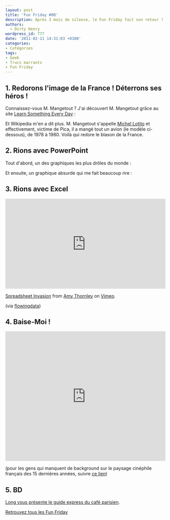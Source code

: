 ```yaml
---
layout: post
title: 'Fun Friday #08'
description: Après 3 mois de silence, le Fun Friday fait son retour !
authors:
  - Dirty Henry
wordpress_id: 777
date: '2011-02-11 14:31:03 +0100'
categories:
- Catégories
tags:
- Geek
- Trucs marrants
- Fun Friday
---
```

<h2>1. Redorons l'image de la France ! Déterrons ses héros !</h2>

Connaissez-vous M. Mangetout ? J'ai découvert M. Mangetout grâce au site [Learn Something Every Day](http://www.learnsomethingeveryday.co.uk/#/2010/11/06] (pour lequel les affaires marchent fort : ils ont une [application iPhone->http://itunes.apple.com/fr/app/learn-something-every-day/id403233770?mt=8] et [un livre en précommande->http://www.amazon.com/Learn-Something-Every-Day-Young/dp/0399536663)) :

<img464>

Et Wikipedia m'en a dit plus. M. Mangetout s'appelle [Michel Lotito](http://fr.wikipedia.org/wiki/Monsieur_Mangetout) et effectivement, victime de Pica, il a mangé tout un avion (le modèle ci-dessous), de 1978 à 1980. Voilà qui redore le blason de la France.

<img465>

<h2>2. Rions avec PowerPoint</h2>

Tout d'abord, un des graphiques les plus drôles du monde :

<img466>

Et ensuite, un graphique absurde qui me fait beaucoup rire :

<img467>

<h2>3. Rions avec Excel</h2>

<iframe src="http://player.vimeo.com/video/16845078" width="500" height="281" frameborder="0"></iframe><p><a href="http://vimeo.com/16845078">Spreadsheet Invasion</a> from <a href="http://vimeo.com/iammow">Amy Thornley</a> on <a href="http://vimeo.com">Vimeo</a>.</p>

(via [flowingdata](http://flowingdata.com/2010/11/24/spreadsheet-invasion/))

<h2>4. Baise-Moi !</h2>

<iframe title="YouTube video player" width="500" height="405" src="http://www.youtube.com/embed/pPNtNj3cSxU?rel=0" frameborder="0" allowfullscreen></iframe>

(pour les gens qui manquent de background sur le paysage cinéphile français des 15 dernières années, suivre [ce lien](http://fr.wikipedia.org/wiki/Baise-moi_(film)))

<h2>5. BD</h2>

[Long vous présente le guide express du café parisien](http://long.blog.lemonde.fr/2010/12/08/un-cafe-a-paris/).

[Retrouvez tous les Fun Friday](mot164)
